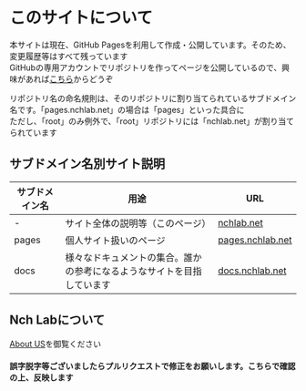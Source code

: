 # このサイトについて

本サイトは現在、GitHub Pagesを利用して作成・公開しています。そのため、変更履歴等はすべて残っています  
GitHubの専用アカウントでリポジトリを作ってページを公開しているので、興味があれば[こちら](https://github.com/Nch-Lab)からどうぞ

リポジトリ名の命名規則は、そのリポジトリに割り当てられているサブドメイン名です。「pages.nchlab.net」の場合は「pages」といった具合に  
ただし、「root」のみ例外で、「root」リポジトリには「nchlab.net」が割り当てられています

## サブドメイン名別サイト説明

| サブドメイン名 | 用途 | URL |
|----|----|----|
| - | サイト全体の説明等（このページ） | [nchlab.net](https://nchlab.net) |
| pages | 個人サイト扱いのページ | [pages.nchlab.net](https://pages.nchlab.net) |
| docs | 様々なドキュメントの集合。誰かの参考になるようなサイトを目指しています | [docs.nchlab.net](https://docs.nchlab.net) |

## Nch Labについて

[About US](./about-us)を御覧ください

#### 誤字脱字等ございましたらプルリクエストで修正をお願いします。こちらで確認の上、反映します
